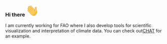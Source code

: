 ### Hi there <img src="https://raw.githubusercontent.com/ABSphreak/ABSphreak/master/gifs/Hi.gif" width="40px" /> </h1>
<p align="left">

I am currently working for FAO where I also develop tools for scientific visualization and interpretation of climate data. You can check out[CHAT](https://github.com/OCBteam/Climate-HAzard-Toolbox-CHAT-) for an example.
  

